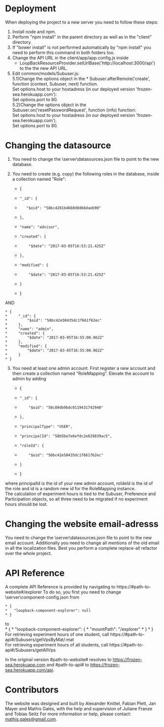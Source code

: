 # Deployment
When deploying the project to a new server you need to follow these steps:
1) Install node and npm.  
2) Perform "npm install" in the parent directory as well as in the "client" directory.  
3) If "bower install" is not performed automatically by "npm install" you need to perform this command in both folders too.  
4) Change the API URL in the client/app/app.config.js inside   
    * LoopBackResourceProvider.setUrlBase('http://localhost:3000/api') 
    to the the new API URL.  
5) Edit common/models/Subuser.js:  
    5.1)Change the options object in the 
        * Subuser.afterRemote('create', function (context, Subuser, next) 
        function.  
        Set options.host to your hostadress (in our deployed version 'frozen-sea.herokuapp.com'):  
        Set options.port to 80.  
    5.2)Change the options object in the Subuser.on('resetPasswordRequest', function (info) function:  
        Set options.host to your hostadress (in our deployed version 'frozen-sea.herokuapp.com').  
        Set options.port to 80.  

# Changing the datasource
1) You need to change the \server\datasources.json file to point to the new database.  
2) You need to create (e.g. copy) the following roles in the database, inside a collection named "Role":   

    * {
    *     "_id": {
    *        "$oid": "58bc4281b4660d0d66daeb90"
    *     },
    *     "name": "advisor",
    *     "created": {
    *         "$date": "2017-03-05T16:53:21.425Z"
    *     },
    *     "modified": {
    *         "$date": "2017-03-05T16:53:21.425Z"
    *     }
    * }
  
AND  

    * {
    *     "_id": {
    *         "$oid": "58bc42e50435dc1f661f62ec"
    *     },
    *     "name": "admin",
    *     "created": {
    *         "$date": "2017-03-05T16:55:00.962Z"
    *     },
    *     "modified": {
    *         "$date": "2017-03-05T16:55:00.962Z"
    *     }
    * }  

3) You need at least one admin account. First register a new account and then create a collection named "RoleMapping". Elevate the account to admin by adding

    * {
    *     "_id": {
    *         "$oid": "58c89db9bdc0119431742940"
    *     },
    *     "principalType": "USER",
    *     "principalId": "58b5be7e6efdc2e829839ac5",
    *     "roleId": {
    *         "$oid": "58bc42e50435dc1f661f62ec"
    *     }
    * }  

where principalId is the id of your new admin account, roldeId is the id of the role and id is a random new id for the RoleMapping instance.  
The calculation of experiment hours is tied to the Subuser, Preference and Participation objects, so all three need to be migrated if no experiment hours should be lost.
 
# Changing the website email-adresss
You need to change the \server\datasources.json file to point to the new email account.
Additionally you need to change all mentions of the old email in all the localization files. Best you perform a complete replace-all refactor over the whole project.

# API Reference
A complete API Reference is provided by navigating to https://#path-to-website#/explorer
To do so, you first you need to change \server\component-config.json from  

    * {
    *   "loopback-component-explorer": null
    * }  
 to  
    * {
    *   "loopback-component-explorer": {
    *     "mountPath": "/explorer"
    *   }
    * }  
For retrieving experiment hours of one student, call https://#path-to-api#/Subusers/getVpsByMat/:mat    
For retrieving experiment hours of all students, call https://#path-to-api#/Subusers/getAllVps  



In the original version #path-to-website# resolves to https://frozen-sea.herokuapp.com and #path-to-api# to https://frozen-sea.herokuapp.com/api.

# Contributors
The website was designed and built by Alexander Knittel, Fabian Plett, Jan Mayer and Mathis Gales, with the help and supervision of Juliane Franze and Tobias Seitz
For more information or help, please contact: mathis.gales@gmail.com.